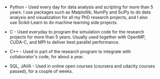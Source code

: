 * Python - Used every day for data analysis and scripting for more than 5 years. I use packages such as Matplotlib, NumPy and SciPy to do data analysis and visualization for all my PhD research projects, and I also use Scikit-Learn to do machine learning side projects.  

* C - Used everyday to program the simulation code for the research projects for more than 5 years. Usually used together with OpenMP, CUDA-C, and MPI to deliver best parallel performance.

* C++ - Used in part of the research program to integrate with collaborator's code, for about a year.

* SQL, JAVA - Used in online open courses (coursera and udacity courses passed), for a couple of weeks.
